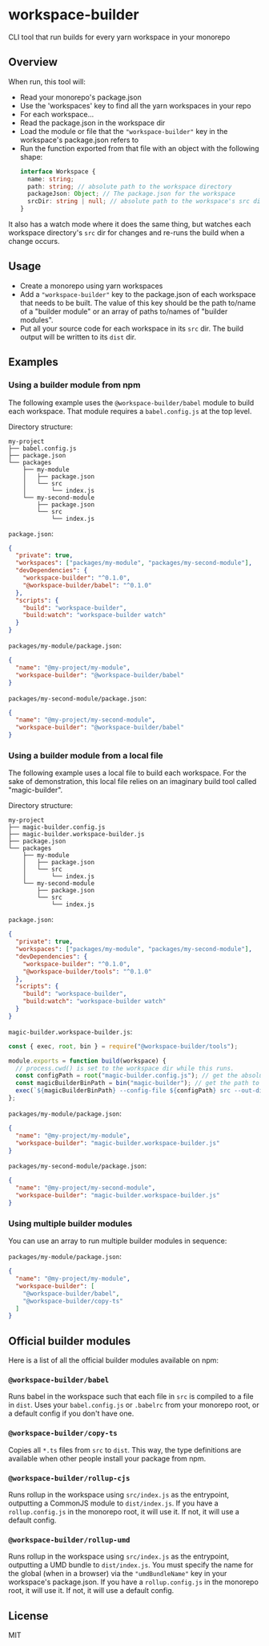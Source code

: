 # workspace-builder

CLI tool that run builds for every yarn workspace in your monorepo

## Overview

When run, this tool will:

- Read your monorepo's package.json
- Use the 'workspaces' key to find all the yarn workspaces in your repo
- For each workspace...
- Read the package.json in the workspace dir
- Load the module or file that the `"workspace-builder"` key in the workspace's package.json refers to
- Run the function exported from that file with an object with the following shape:
  ```ts
  interface Workspace {
    name: string;
    path: string; // absolute path to the workspace directory
    packageJson: Object; // The package.json for the workspace
    srcDir: string | null; // absolute path to the workspace's src directory, if it exists
  }
  ```

It also has a watch mode where it does the same thing, but watches each workspace directory's `src` dir for changes and re-runs the build when a change occurs.

## Usage

- Create a monorepo using yarn workspaces
- Add a `"workspace-builder"` key to the package.json of each workspace that needs to be built. The value of this key should be the path to/name of a "builder module" or an array of paths to/names of "builder modules".
- Put all your source code for each workspace in its `src` dir. The build output will be written to its `dist` dir.

## Examples

### Using a builder module from npm

The following example uses the `@workspace-builder/babel` module to build each workspace.
That module requires a `babel.config.js` at the top level.

Directory structure:

```
my-project
├── babel.config.js
├── package.json
└── packages
    ├── my-module
    │   ├── package.json
    │   └── src
    │       └── index.js
    └── my-second-module
        ├── package.json
        └── src
            └── index.js
```

`package.json`:

```json
{
  "private": true,
  "workspaces": ["packages/my-module", "packages/my-second-module"],
  "devDependencies": {
    "workspace-builder": "^0.1.0",
    "@workspace-builder/babel": "^0.1.0"
  },
  "scripts": {
    "build": "workspace-builder",
    "build:watch": "workspace-builder watch"
  }
}
```

`packages/my-module/package.json`:

```json
{
  "name": "@my-project/my-module",
  "workspace-builder": "@workspace-builder/babel"
}
```

`packages/my-second-module/package.json`:

```json
{
  "name": "@my-project/my-second-module",
  "workspace-builder": "@workspace-builder/babel"
}
```

### Using a builder module from a local file

The following example uses a local file to build each workspace.
For the sake of demonstration, this local file relies on an imaginary build tool called "magic-builder".

Directory structure:

```
my-project
├── magic-builder.config.js
├── magic-builder.workspace-builder.js
├── package.json
└── packages
    ├── my-module
    │   ├── package.json
    │   └── src
    │       └── index.js
    └── my-second-module
        ├── package.json
        └── src
            └── index.js
```

`package.json`:

```json
{
  "private": true,
  "workspaces": ["packages/my-module", "packages/my-second-module"],
  "devDependencies": {
    "workspace-builder": "^0.1.0",
    "@workspace-builder/tools": "^0.1.0"
  },
  "scripts": {
    "build": "workspace-builder",
    "build:watch": "workspace-builder watch"
  }
}
```

`magic-builder.workspace-builder.js`:

```js
const { exec, root, bin } = require("@workspace-builder/tools");

module.exports = function build(workspace) {
  // process.cwd() is set to the workspace dir while this runs.
  const configPath = root("magic-builder.config.js"); // get the absolute path to a file, relative to the monorepo root
  const magicBuilderBinPath = bin("magic-builder"); // get the path to a bin from node_modules/.bin
  exec(`${magicBuilderBinPath} --config-file ${configPath} src --out-dir dist`); // Run a CLI application
};
```

`packages/my-module/package.json`:

```json
{
  "name": "@my-project/my-module",
  "workspace-builder": "magic-builder.workspace-builder.js"
}
```

`packages/my-second-module/package.json`:

```json
{
  "name": "@my-project/my-second-module",
  "workspace-builder": "magic-builder.workspace-builder.js"
}
```

### Using multiple builder modules

You can use an array to run multiple builder modules in sequence:

`packages/my-module/package.json`:

```json
{
  "name": "@my-project/my-module",
  "workspace-builder": [
    "@workspace-builder/babel",
    "@workspace-builder/copy-ts"
  ]
}
```

## Official builder modules

Here is a list of all the official builder modules available on npm:

### `@workspace-builder/babel`

Runs babel in the workspace such that each file in `src` is compiled to a file in `dist`.
Uses your `babel.config.js` or `.babelrc` from your monorepo root, or a default config if you don't have one.

### `@workspace-builder/copy-ts`

Copies all `*.ts` files from `src` to `dist`. This way, the type definitions are available when other people install your package from npm.

### `@workspace-builder/rollup-cjs`

Runs rollup in the workspace using `src/index.js` as the entrypoint, outputting a CommonJS module to `dist/index.js`.
If you have a `rollup.config.js` in the monorepo root, it will use it. If not, it will use a default config.

### `@workspace-builder/rollup-umd`

Runs rollup in the workspace using `src/index.js` as the entrypoint, outputting a UMD bundle to `dist/index.js`.
You must specify the name for the global (when in a browser) via the `"umdBundleName"` key in your workspace's package.json.
If you have a `rollup.config.js` in the monorepo root, it will use it. If not, it will use a default config.

## License

MIT

```

```
